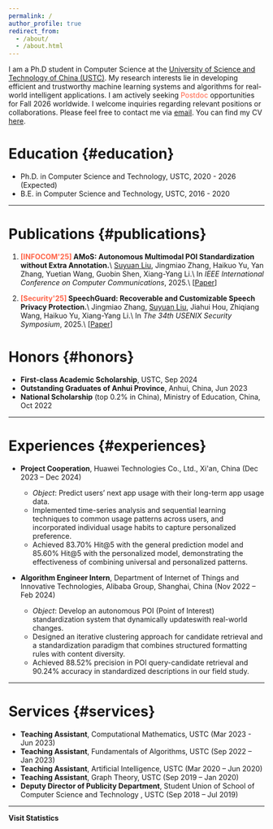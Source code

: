 ```yaml
---
permalink: /
author_profile: true
redirect_from: 
  - /about/
  - /about.html
---
```

I am a Ph.D student in Computer Science at the [University of Science and Technology of China (USTC)](https://en.ustc.edu.cn/). My research interests lie in developing efficient and trustworthy machine learning systems and algorithms for real-world intelligent applications. I am actively seeking <span style='color: tomato;'>Postdoc</span> opportunities for Fall 2026 worldwide. I welcome inquiries regarding relevant positions or collaborations. Please feel free to contact me via [email](mailto:lsysue@mail.ustc.edu.cn). You can find my CV [here](https://lsysue.github.io/files/CV_SuyuanLiu_20250222.pdf).

# Education {#education}

- Ph.D. in Computer Science and Technology, USTC, 2020 - 2026 (Expected)
- B.E. in Computer Science and Technology, USTC, 2016 - 2020

---

# Publications {#publications}

1. **<span style="color: tomato;">[INFOCOM'25]</span> AMoS: Autonomous Multimodal POI Standardization without Extra Annotation.**\\
   <u>Suyuan Liu</u>, Jingmiao Zhang, Haikuo Yu, Yan Zhang, Yuetian Wang, Guobin Shen, Xiang-Yang Li.\\
   In *IEEE International Conference on Computer Communications*, 2025.\\
   [[Paper](https://ieeexplore.ieee.org/abstract/document/11044731)]

2. **<span style="color: tomato;">[Security'25]</span> SpeechGuard: Recoverable and Customizable Speech Privacy Protection.**\\
   Jingmiao Zhang, <u>Suyuan Liu</u>, Jiahui Hou, Zhiqiang Wang, Haikuo Yu, Xiang-Yang Li.\\
   In *The 34th USENIX Security Symposium*, 2025.\\
   [[Paper](https://www.usenix.org/conference/usenixsecurity25/presentation/zhang-jingmiao)]

# Honors {#honors}

- **First-class Academic Scholarship**, USTC, Sep 2024
- **Outstanding Graduates of Anhui Province**, Anhui, China, Jun 2023
- **National Scholarship** (top 0.2% in China), Ministry of Education, China, Oct 2022

---

# Experiences {#experiences}

- **Project Cooperation**, Huawei Technologies Co., Ltd., Xi'an, China (Dec 2023 – Dec 2024)

  - *Object*: Predict users’ next app usage with their long-term app usage data.
  - Implemented time-series analysis and sequential learning techniques to common usage patterns across users, and incorporated individual usage habits to capture personalized preference.
  - Achieved 83.70% Hit@5 with the general prediction model and 85.60% Hit@5 with the personalized model, demonstrating the effectiveness of combining universal and personalized patterns.

- **Algorithm Engineer Intern**, Department of Internet of Things and Innovative Technologies, Alibaba Group, Shanghai, China (Nov 2022 – Feb 2024)

  - *Object*: Develop an autonomous POI (Point of Interest) standardization system that dynamically updateswith real-world changes.
  - Designed an iterative clustering approach for candidate retrieval and a standardization paradigm that combines structured formatting rules with content diversity.
  - Achieved 88.52% precision in POI query-candidate retrieval and 90.24% accuracy in standardized descriptions in our field study.

---

# Services {#services}

- **Teaching Assistant**, Computational Mathematics, USTC (Mar 2023 - Jun 2023)
- **Teaching Assistant**, Fundamentals of Algorithms, USTC (Sep 2022 – Jan 2023)
- **Teaching Assistant**, Artificial Intelligence, USTC (Mar 2020 – Jun 2020)
- **Teaching Assistant**, Graph Theory, USTC (Sep 2019 – Jan 2020)
- **Deputy Director of Publicity Department**, Student Union of School of Computer Science and Technology , USTC (Sep 2018 – Jul 2019)

---

**Visit Statistics**

<div style="text-align: center; transform: scale(1); transform-origin: top center;">
<script type='text/javascript' id='clustrmaps' src='//cdn.clustrmaps.com/map_v2.js?cl=91bef3&w=512&t=tt&d=_AI-YGX1-SXc5oXrkxMBwR2pmvlYbiiawUlcCIWQQGU&co=ffffff&ct=1859a4&cmo=faab68&cmn=ed3500'></script>
</div>
